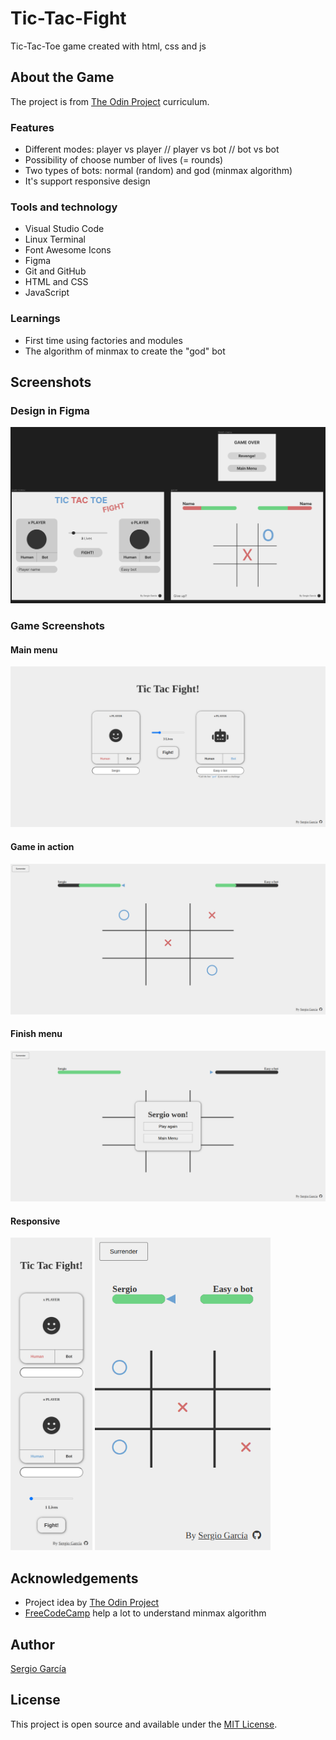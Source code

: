 # Tic-Tac-Fight

Tic-Tac-Toe game created with html, css and js

## About the Game

The project is from [The Odin Project](https://www.theodinproject.com/lessons/node-path-javascript-tic-tac-toe) curriculum.

### Features

- Different modes: player vs player // player vs bot // bot vs bot
- Possibility of choose number of lives (= rounds)
- Two types of bots: normal (random) and god (minmax algorithm)
- It's support responsive design

### Tools and technology

- Visual Studio Code
- Linux Terminal
- Font Awesome Icons
- Figma
- Git and GitHub
- HTML and CSS
- JavaScript

### Learnings

- First time using factories and modules
- The algorithm of minmax to create the "god" bot

## Screenshots

### Design in Figma

![](./img/figma-design.png)

### Game Screenshots

#### Main menu

![](./img/main-menu.png)

#### Game in action

![](./img/game.png)

#### Finish menu

![](./img/finish-menu.png)

#### Responsive

<p display="flex">
  <img src="./img/main-menu-mobile.png" height="500" />
  <img src="./img/game-mobile.png" height="500" /> 
</p>

## Acknowledgements

- Project idea by [The Odin Project](https://www.theodinproject.com/)
- [FreeCodeCamp](https://www.freecodecamp.org/news/how-to-make-your-tic-tac-toe-game-unbeatable-by-using-the-minimax-algorithm-9d690bad4b37/) help a lot to understand minmax algorithm

## Author

[Sergio García](https://github.com/sergiogarciiam)

## License

This project is open source and available under the [MIT License](./LICENSE).
